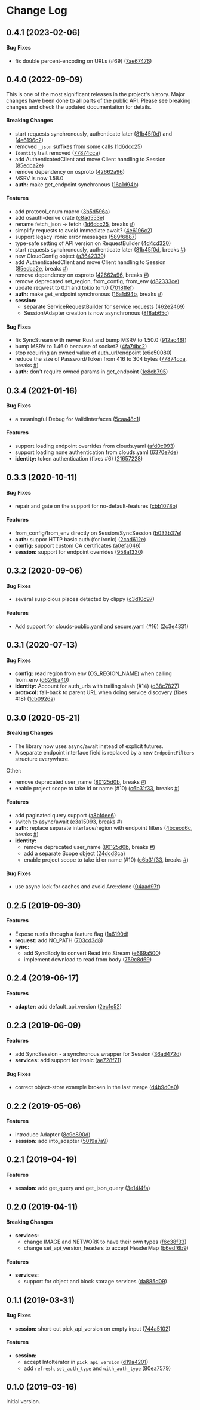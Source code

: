 # Change Log

## 0.4.1 (2023-02-06)

#### Bug Fixes

*   fix double percent-encoding on URLs (#69) ([7ae67476](https://github.com/dtantsur/rust-openstack/commit/7ae674768b1dba659a4f32b6843c2f3d47101253))

## 0.4.0 (2022-09-09)

This is one of the most significant releases in the project's history. Major
changes have been done to all parts of the public API. Please see breaking
changes and check the updated documentation for details.

#### Breaking Changes

*   start requests synchronously, authenticate later
    ([81b45f0d](https://github.com/dtantsur/rust-osauth/commit/81b45f0d337ce03f3afe57679315d28b89e8520e))
    and
    ([4e6196c2](https://github.com/dtantsur/rust-osauth/commit/4e6196c23387a640e1f51b191364f3be337d1185))
*   removed `_json` suffixes from some calls
    ([1d6dcc25](https://github.com/dtantsur/rust-osauth/commit/1d6dcc25884d843985db91a21524deb851fdb1c0))
*   `Identity` trait removed ([77874cca](https://github.com/dtantsur/rust-osauth/commit/77874cca0e2ecd401a9fda620e5d2485aee0157c))
*   add AuthenticatedClient and move Client handling to Session ([85edca2e](https://github.com/dtantsur/rust-osauth/commit/85edca2e10c7b819f7afad47e8549688855e98c7))
*   remove dependency on osproto ([42662a96](https://github.com/dtantsur/rust-osauth/commit/42662a96037bc7a65c4f40702ebb29623ca77965))
*   MSRV is now 1.58.0
* **auth:**  make get_endpoint synchronous ([16a1d94b](https://github.com/dtantsur/rust-osauth/commit/16a1d94b32da3c931905d163ec9a1bbfcdd3cf11))

#### Features

*   add protocol_enum macro ([3b5d596a](https://github.com/dtantsur/rust-osauth/commit/3b5d596a609f68cb540da5b0bc44b0c4e16e81b1))
*   add osauth-derive crate ([c8ad553e](https://github.com/dtantsur/rust-osauth/commit/c8ad553e3b17b9fbe99b72f6365908e94b89d1ac))
*   rename fetch_json -> fetch ([1d6dcc25](https://github.com/dtantsur/rust-osauth/commit/1d6dcc25884d843985db91a21524deb851fdb1c0), breaks [#](https://github.com/dtantsur/rust-osauth/issues/))
*   simplify requests to avoid immediate await? ([4e6196c2](https://github.com/dtantsur/rust-osauth/commit/4e6196c23387a640e1f51b191364f3be337d1185))
*   support legacy ironic error messages ([589f6887](https://github.com/dtantsur/rust-osauth/commit/589f6887091381f727c27cc78b25eb3c81a4fb57))
*   type-safe setting of API version on RequestBuilder ([4d4cd320](https://github.com/dtantsur/rust-osauth/commit/4d4cd320eba32da4981d62589f1defeeab60ec0b))
*   start requests synchronously, authenticate later ([81b45f0d](https://github.com/dtantsur/rust-osauth/commit/81b45f0d337ce03f3afe57679315d28b89e8520e), breaks [#](https://github.com/dtantsur/rust-osauth/issues/))
*   new CloudConfig object ([a3642339](https://github.com/dtantsur/rust-osauth/commit/a3642339e477053f9f30573a69c420f913f2978d))
*   add AuthenticatedClient and move Client handling to Session ([85edca2e](https://github.com/dtantsur/rust-osauth/commit/85edca2e10c7b819f7afad47e8549688855e98c7), breaks [#](https://github.com/dtantsur/rust-osauth/issues/))
*   remove dependency on osproto ([42662a96](https://github.com/dtantsur/rust-osauth/commit/42662a96037bc7a65c4f40702ebb29623ca77965), breaks [#](https://github.com/dtantsur/rust-osauth/issues/))
*   remove deprecated set_region, from_config, from_env ([d82333ce](https://github.com/dtantsur/rust-osauth/commit/d82333ce4cdbf75f3e5be2ee697c480a038d8926))
*   update reqwest to 0.11 and tokio to 1.0 ([7018ffef](https://github.com/dtantsur/rust-osauth/commit/7018ffef1bd91c396b28695ec3a92a43824749e2))
* **auth:**  make get_endpoint synchronous ([16a1d94b](https://github.com/dtantsur/rust-osauth/commit/16a1d94b32da3c931905d163ec9a1bbfcdd3cf11), breaks [#](https://github.com/dtantsur/rust-osauth/issues/))
* **session:**
  *  separate ServiceRequestBuilder for service requests ([462e2469](https://github.com/dtantsur/rust-osauth/commit/462e24692ceca266fe7516d1db7e5801e9820362))
  *  Session/Adapter creation is now asynchronous ([8f8ab65c](https://github.com/dtantsur/rust-osauth/commit/8f8ab65c3234bbc823c43a5f2d713bcd22e026d2))

#### Bug Fixes

*   fix SyncStream with newer Rust and bump MSRV to 1.50.0 ([912ac46f](https://github.com/dtantsur/rust-osauth/commit/912ac46fbdecb3018ec810133ca63cf81f0fd253))
*   bump MSRV to 1.46.0 because of socket2 ([4fa7dbc2](https://github.com/dtantsur/rust-osauth/commit/4fa7dbc220a4b38e94459f00d7b2277ec90e78b7))
*   stop requiring an owned value of auth_url/endpoint ([e6e50080](https://github.com/dtantsur/rust-osauth/commit/e6e500801769de741e7791a7e44ef8f0720b9045))
*   reduce the size of Password/Token from 416 to 304 bytes ([77874cca](https://github.com/dtantsur/rust-osauth/commit/77874cca0e2ecd401a9fda620e5d2485aee0157c), breaks [#](https://github.com/dtantsur/rust-osauth/issues/))
* **auth:**  don't require owned params in get_endpoint ([1e8cb795](https://github.com/dtantsur/rust-osauth/commit/1e8cb79595f26c6382393f3d7be458c540b8fde2))

## 0.3.4 (2021-01-16)

#### Bug Fixes

*   a meaningful Debug for ValidInterfaces ([5caa48c1](https://github.com/dtantsur/rust-osauth/commit/5caa48c105e85911925940bee3b6c470232c256b))

#### Features

*   support loading endpoint overrides from clouds.yaml ([afd0c993](https://github.com/dtantsur/rust-osauth/commit/afd0c9937467150f883a18e0c46e718e4911019d))
*   support loading none authentication from clouds.yaml ([6370e7de](https://github.com/dtantsur/rust-osauth/commit/6370e7de8363c1446a91536d0489c09613023d72))
* **identity:**  token authentication (fixes #6) ([21657228](https://github.com/dtantsur/rust-osauth/commit/216572281e69498c43b6ec327c42af7223258c46))

## 0.3.3  (2020-10-11)

#### Bug Fixes

*   repair and gate on the support for no-default-features ([cbb1078b](https://github.com/dtantsur/rust-osauth/commit/cbb1078b0a5f5a7d197393addc2743dccf9dd836))

#### Features

*   from_config/from_env directly on Session/SyncSession ([b033b37e](https://github.com/dtantsur/rust-osauth/commit/b033b37ef56b44bea221ede509547073de080781))
* **auth:**  suppor HTTP basic auth (for ironic) ([2cad612e](https://github.com/dtantsur/rust-osauth/commit/2cad612e206528c28e65c59fc6a906c0e290c76d))
* **config:**  support custom CA certificates ([a0efa046](https://github.com/dtantsur/rust-osauth/commit/a0efa046362519431464b2e20ca8451cfee32424))
* **session:**  support for endpoint overrides ([958a1330](https://github.com/dtantsur/rust-osauth/commit/958a133039d745655e7a4e90d862f2c1397576e4))

## 0.3.2 (2020-09-06)

#### Bug Fixes

*   several suspicious places detected by clippy ([c3d10c97](https://github.com/dtantsur/rust-osauth/commit/c3d10c97b09f3cb8bdaf63e3234e085d3aa1df47))

#### Features

*   Add support for clouds-public.yaml and secure.yaml (#16) ([2c3e4331](https://github.com/dtantsur/rust-osauth/commit/2c3e4331d64e86690885b5e23996a3e4da2231b8))

## 0.3.1 (2020-07-13)

#### Bug Fixes

* **config:**  read region from env (OS_REGION_NAME) when calling from_env ([d624ba40](https://github.com/dtantsur/rust-osauth/commit/d624ba407f9322a3a4cb519bef4d85983637fb65))
* **identity:**  Account for auth_urls with trailing slash (#14) ([d38c7827](https://github.com/dtantsur/rust-osauth/commit/d38c7827102dd4b682aa3f805987a358004a33ee))
* **protocol:**  fall-back to parent URL when doing service discovery (fixes #18) ([1cb0926a](https://github.com/dtantsur/rust-osauth/commit/1cb0926aca5c921bcaa7fbe3e476ee220408474c))

## 0.3.0 (2020-05-21)

#### Breaking Changes

* The library now uses async/await instead of explicit futures.
* A separate endpoint interface field is replaced by a new `EndpointFilters` structure everywhere.

Other:

*  remove deprecated user_name ([80125d0b](https://github.com/dtantsur/rust-osauth/commit/80125d0bbfa100e90f45f29c282c2b2203909d2e), breaks [#](https://github.com/dtantsur/rust-osauth/issues/))
*  enable project scope to take id or name (#10) ([c6b31f33](https://github.com/dtantsur/rust-osauth/commit/c6b31f3336bc25555423802f3c60aa054569c7c8), breaks [#](https://github.com/dtantsur/rust-osauth/issues/))

#### Features

*   add paginated query support ([a8bfdee6](https://github.com/dtantsur/rust-osauth/commit/a8bfdee6105cde19d2a5c4c4b03608319b173925))
*   switch to async/await ([e3a15093](https://github.com/dtantsur/rust-osauth/commit/e3a15093739b2a62c011125b19b64db9f3d2f952), breaks [#](https://github.com/dtantsur/rust-osauth/issues/))
* **auth:**  replace separate interface/region with endpoint filters ([4bcecd6c](https://github.com/dtantsur/rust-osauth/commit/4bcecd6c1947f21039cd928b6ef10eb875496d88), breaks [#](https://github.com/dtantsur/rust-osauth/issues/))
* **identity:**
  *  remove deprecated user_name ([80125d0b](https://github.com/dtantsur/rust-osauth/commit/80125d0bbfa100e90f45f29c282c2b2203909d2e), breaks [#](https://github.com/dtantsur/rust-osauth/issues/))
  *  add a separate Scope object ([24dcd3ca](https://github.com/dtantsur/rust-osauth/commit/24dcd3caeca55e807c84da59f51cda6257bcd9f4))
  *  enable project scope to take id or name (#10) ([c6b31f33](https://github.com/dtantsur/rust-osauth/commit/c6b31f3336bc25555423802f3c60aa054569c7c8), breaks [#](https://github.com/dtantsur/rust-osauth/issues/))

#### Bug Fixes

*   use async lock for caches and avoid Arc::clone ([04aad97f](https://github.com/dtantsur/rust-osauth/commit/04aad97fcc5fc40ecc2312e29c170fe21ec85c6d))

## 0.2.5 (2019-09-30)

#### Features

*   Expose rustls through a feature flag ([1a6190d](https://github.com/dtantsur/rust-osauth/commit/1a6190d463cee053eeeb2ee10bbdd3eec4338af8))
* **request:**  add NO_PATH ([703cd3d8](https://github.com/dtantsur/rust-osauth/commit/703cd3d8e276d7861941b8248f0a30c7f6f3ea21))
* **sync:**
  *  add SyncBody to convert Read into Stream ([e669a500](https://github.com/dtantsur/rust-osauth/commit/e669a500708f6b3c913e21ebba05fb67c3ab2a9b))
  *  implement download to read from body ([759c8d69](https://github.com/dtantsur/rust-osauth/commit/759c8d690431f42306b38da32b27cdec382392c5))

## 0.2.4 (2019-06-17)

#### Features

* **adapter:** add default_api_version ([2ec1e52](https://github.com/dtantsur/rust-osauth/commit/2ec1e52c34b1c837e2245425c1ccd5546ec717ab))

## 0.2.3 (2019-06-09)

#### Features

*   add SyncSession - a synchronous wrapper for Session ([36ad472d](https://github.com/dtantsur/rust-osauth/commit/36ad472dffcf238241a215b9489eda01f1492cba))
* **services:**  add support for ironic ([ae728f71](https://github.com/dtantsur/rust-osauth/commit/ae728f718d06b6381261148421018c0a3e969a48))

#### Bug Fixes

*   correct object-store example broken in the last merge ([d4b9d0a0](https://github.com/dtantsur/rust-osauth/commit/d4b9d0a04f622c43890f77eaad01aa65be2c9c0a))

## 0.2.2 (2019-05-06)

#### Features

*   introduce Adapter ([8c9e890d](https://github.com/dtantsur/rust-osauth/commit/8c9e890d415ff411c09bd485ad78fe5e5f537a85))
* **session:**  add into_adapter ([5019a7a9](https://github.com/dtantsur/rust-osauth/commit/5019a7a960c75b88ea8aa0dd0dc8d299a2003f84))

## 0.2.1 (2019-04-19)

#### Features

* **session:**  add get_query and get_json_query ([3e14f4fa](https://github.com/dtantsur/rust-osauth/commit/3e14f4fac70d48ab0b00350750ea210623975738))

## 0.2.0 (2019-04-11)

#### Breaking Changes

* **services:**
  *  change IMAGE and NETWORK to have their own types ([f6c38f33](https://github.com/dtantsur/rust-osauth/commit/f6c38f33a790537770d81a95c9e5e175ed4a5946))
  *  change set_api_version_headers to accept HeaderMap ([b6edf6b9](https://github.com/dtantsur/rust-osauth/commit/b6edf6b976860fa3e55c679c6341bb483843a00d))

#### Features

* **services:**
  *  support for object and block storage services ([da885d09](https://github.com/dtantsur/rust-osauth/commit/da885d090c386a3973ab4ab1629e1a8cc09060b8))

## 0.1.1 (2019-03-31)

#### Bug Fixes

* **session:**  short-cut pick\_api\_version on empty input ([744a5102](https://github.com/dtantsur/rust-osauth/commit/744a510228674b40b9d512e5f75d0488f19639fe))

#### Features

* **session:**
  *  accept IntoIterator in `pick_api_version` ([d19a4201](https://github.com/dtantsur/rust-osauth/commit/d19a42016ff85bc573d829c25d0d7bdbe3e6fd7a))
  *  add `refresh`, `set_auth_type` and `with_auth_type` ([80ea7579](https://github.com/dtantsur/rust-osauth/commit/80ea7579938e742930f938ea610530978bf99b4b))


## 0.1.0 (2019-03-16)

Initial version.
